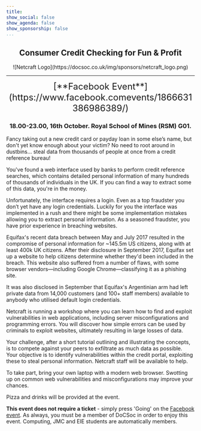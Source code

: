 ```yaml
---
title: 
show_social: false
show_agenda: false
show_sponsorship: false
...
```


<center>
    <h2>
      Consumer Credit Checking for Fun &amp; Profit
    </h2>
</center>

<center>
    ![Netcraft Logo](https://docsoc.co.uk/img/sponsors/netcraft_logo.png)
</center>

---

<center>
    <span style="font-size: 1.7em;">
    [**Facebook Event**](https://www.facebook.comevents/1866631386986389/)
    </span>
    <br>
    <h3>
        <strong>
            18.00-23.00, 16th October. Royal School of Mines (RSM) G01.
        </strong>
    </h3>
</center>

Fancy taking out a new credit card or payday loan in some else’s name, but
don't yet know enough about your victim? No need to root around in dustbins…
steal data from thousands of people at once from a credit reference bureau!

You've found a web interface used by banks to perform credit reference
searches, which contains detailed personal information of many hundreds of
thousands of individuals in the UK. If you can find a way to extract some of
this data, you're in the money.

Unfortunately, the interface requires a login. Even as a top fraudster you
don’t yet have any login credentials. Luckily for you the interface was
implemented in a rush and there might be some implementation mistakes
allowing you to extract personal information. As a seasoned fraudster, you
have prior experience in breaching websites.

Equifax's recent data breach between May and July 2017 resulted in the
compromise of personal information for ~145.5m US citizens, along with at
least 400k UK citizens. After their disclosure in September 2017, Equifax set
up a website to help citizens determine whether they'd been included in the
breach. This website also suffered from a number of flaws, with some browser
vendors—including Google Chrome—classifying it as a phishing site.

It was also disclosed in September that Equifax's Argentinian arm had left
private data from 14,000 customers (and 100+ staff members) available to
anybody who utilised default login credentials.

Netcraft is running a workshop where you can learn how to find and exploit
vulnerabilities in web applications, including server misconfigurations and
programming errors. You will discover how simple errors can be used by
criminals to exploit websites, ultimately resulting in large losses of data.

Your challenge, after a short tutorial outlining and illustrating the
concepts, is to compete against your peers to exfiltrate as much data as
possible. Your objective is to identify vulnerabilities within the credit
portal, exploiting these to steal personal information. Netcraft staff will
be available to help.

To take part, bring your own laptop with a modern web browser. Swotting up on
common web vulnerabilities and misconfigurations may improve your chances.

Pizza and drinks will be provided at the event.

**This event does not require a ticket** - simply press 'Going' on the [Facebook
event](https://www.facebook.com/events/1866631386986389/). As always, you
must be a member of DoCSoc in order to enjoy this event. Computing, JMC and
EIE students are automatically members.